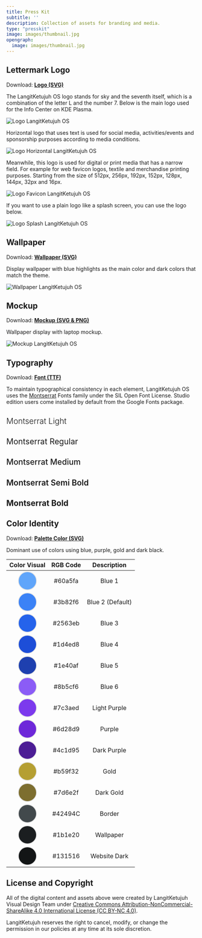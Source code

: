 ```yaml
---
title: Press Kit
subtitle: ''
description: Collection of assets for branding and media.
type: "presskit"
image: images/thumbnail.jpg
opengraph:
  image: images/thumbnail.jpg
---
```


## Lettermark Logo

Download: [**Logo (SVG)**](/files/brand/logo_langitketujuh_1.0.tar.gz)

The LangitKetujuh OS logo stands for sky and the seventh itself, which is a combination of the letter L and the number 7. Below is the main logo used for the Info Center on KDE Plasma.

![Logo LangitKetujuh OS](/images/brand/logo_default.webp)

Horizontal logo that uses text is used for social media, activities/events and sponsorship purposes according to media conditions.

![Logo Horizontal LangitKetujuh OS](/images/brand/logo_horizontal.webp)

Meanwhile, this logo is used for digital or print media that has a narrow field. For example for web favicon logos, textile and merchandise printing purposes. Starting from the size of 512px, 256px, 192px, 152px, 128px, 144px, 32px and 16px.

![Logo Favicon LangitKetujuh OS](/images/brand/logo_favicon.webp)

If you want to use a plain logo like a splash screen, you can use the logo below.

![Logo Splash LangitKetujuh OS](/images/brand/logo_splash.webp)

## Wallpaper

Download: [**Wallpaper (SVG)**](/files/brand/wallpaper_langitketujuh_1.0.tar.gz)

Display wallpaper with blue highlights as the main color and dark colors that match the theme.

![Wallpaper LangitKetujuh OS](/images/brand/wallpaper_preview_langitketujuh.webp)

## Mockup

Download: [**Mockup (SVG & PNG)**](/files/brand/mockup_langitketujuh_1.0.tar.gz)

Wallpaper display with laptop mockup.

![Mockup LangitKetujuh OS](/images/brand/mockup_langitketujuh.webp)

## Typography

Download: [**Font (TTF)**](https://fonts.google.com/download?family=Montserrat)

To maintain typographical consistency in each element, LangitKetujuh OS uses the [Montserrat](https://fonts.google.com/specimen/Montserrat) Fonts family under the SIL Open Font License. Studio edition users come installed by default from the Google Fonts package.

<div class="col-lg-12 mx-auto text-center">
  <h2 style="font-weight: 300;">Montserrat Light</h2>
  <h2 style="font-weight: 400;">Montserrat Regular</h2>
  <h2 style="font-weight: 500;">Montserrat Medium</h2>
  <h2 style="font-weight: 600;">Montserrat Semi Bold</h2>
  <h2 style="font-weight: 700;">Montserrat Bold</h2>
</div>

## Color Identity

Download: [**Palette Color (SVG)**](/files/brand/palette_color_langitketujuh_1.0.tar.gz)

Dominant use of colors using blue, purple, gold and dark black.

| Color Visual | RGB Code | Description |
| :---: | :---: | :---: |
| <?xml?><svg width="50" height="50" viewBox="0 0 13.229 13.229"><circle cx="6.6145" cy="6.6145" r="6.360096" fill="#60a5fa" style="stroke:#e6e6e6;stroke-width:0.508808;"/></svg> | #60a5fa | Blue 1|
| <?xml?><svg width="50" height="50" viewBox="0 0 13.229 13.229"><circle cx="6.6145" cy="6.6145" r="6.360096" fill="#3b82f6" style="stroke:#e6e6e6;stroke-width:0.508808;"/></svg> | #3b82f6 | Blue 2 (Default) |
| <?xml?><svg width="50" height="50" viewBox="0 0 13.229 13.229"><circle cx="6.6145" cy="6.6145" r="6.360096" fill="#2563eb" style="stroke:#e6e6e6;stroke-width:0.508808;"/></svg> | #2563eb | Blue 3 |
| <?xml?><svg width="50" height="50" viewBox="0 0 13.229 13.229"><circle cx="6.6145" cy="6.6145" r="6.360096" fill="#1d4ed8" style="stroke:#e6e6e6;stroke-width:0.508808;"/></svg> | #1d4ed8 | Blue 4 |
| <?xml?><svg width="50" height="50" viewBox="0 0 13.229 13.229"><circle cx="6.6145" cy="6.6145" r="6.360096" fill="#1e40af" style="stroke:#e6e6e6;stroke-width:0.508808;"/></svg> | #1e40af | Blue 5 |
| <?xml?><svg width="50" height="50" viewBox="0 0 13.229 13.229"><circle cx="6.6145" cy="6.6145" r="6.360096" fill="#8b5cf6" style="stroke:#e6e6e6;stroke-width:0.508808;"/></svg> | #8b5cf6 | Blue 6 |
| <?xml?><svg width="50" height="50" viewBox="0 0 13.229 13.229"><circle cx="6.6145" cy="6.6145" r="6.360096" fill="#7c3aed" style="stroke:#e6e6e6;stroke-width:0.508808;"/></svg> | #7c3aed | Light Purple |
| <?xml?><svg width="50" height="50" viewBox="0 0 13.229 13.229"><circle cx="6.6145" cy="6.6145" r="6.360096" fill="#6d28d9" style="stroke:#e6e6e6;stroke-width:0.508808;"/></svg> | #6d28d9 | Purple |
| <?xml?><svg width="50" height="50" viewBox="0 0 13.229 13.229"><circle cx="6.6145" cy="6.6145" r="6.360096" fill="#4c1d95" style="stroke:#e6e6e6;stroke-width:0.508808;"/></svg> | #4c1d95 | Dark Purple |
| <?xml?><svg width="50" height="50" viewBox="0 0 13.229 13.229"><circle cx="6.6145" cy="6.6145" r="6.360096" fill="#b59f32" style="stroke:#e6e6e6;stroke-width:0.508808;"/></svg> | #b59f32 | Gold |
| <?xml?><svg width="50" height="50" viewBox="0 0 13.229 13.229"><circle cx="6.6145" cy="6.6145" r="6.360096" fill="#7d6e2f" style="stroke:#e6e6e6;stroke-width:0.508808;"/></svg> | #7d6e2f | Dark Gold|
| <?xml?><svg width="50" height="50" viewBox="0 0 13.229 13.229"><circle cx="6.6145" cy="6.6145" r="6.360096" fill="#42494C" style="stroke:#e6e6e6;stroke-width:0.508808;"/></svg> | #42494C | Border |
| <?xml?><svg width="50" height="50" viewBox="0 0 13.229 13.229"><circle cx="6.6145" cy="6.6145" r="6.360096" fill="#1b1e20" style="stroke:#e6e6e6;stroke-width:0.508808;"/></svg> | #1b1e20 | Wallpaper |
| <?xml?><svg width="50" height="50" viewBox="0 0 13.229 13.229"><circle cx="6.6145" cy="6.6145" r="6.360096" fill="#131516" style="stroke:#e6e6e6;stroke-width:0.508808;"/></svg> | #131516 | Website Dark |

## License and Copyright

All of the digital content and assets above were created by LangitKetujuh Visual Design Team under [Creative Commons Attribution-NonCommercial-ShareAlike 4.0 International License (CC BY-NC 4.0)](http://creativecommons.org/licenses/by-nc-sa/4.0/).

LangitKetujuh reserves the right to cancel, modify, or change the permission in our policies at any time at its sole discretion.

